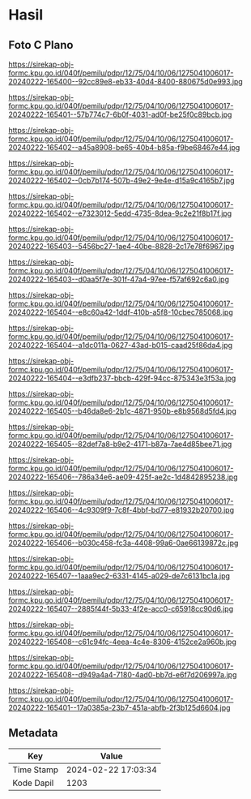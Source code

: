 # Hasil

## Foto C Plano

https://sirekap-obj-formc.kpu.go.id/040f/pemilu/pdpr/12/75/04/10/06/1275041006017-20240222-165400--92cc89e8-eb33-40d4-8400-880675d0e993.jpg

https://sirekap-obj-formc.kpu.go.id/040f/pemilu/pdpr/12/75/04/10/06/1275041006017-20240222-165401--57b774c7-6b0f-4031-ad0f-be25f0c89bcb.jpg

https://sirekap-obj-formc.kpu.go.id/040f/pemilu/pdpr/12/75/04/10/06/1275041006017-20240222-165402--a45a8908-be65-40b4-b85a-f9be68467e44.jpg

https://sirekap-obj-formc.kpu.go.id/040f/pemilu/pdpr/12/75/04/10/06/1275041006017-20240222-165402--0cb7b174-507b-49e2-9e4e-d15a9c4165b7.jpg

https://sirekap-obj-formc.kpu.go.id/040f/pemilu/pdpr/12/75/04/10/06/1275041006017-20240222-165402--e7323012-5edd-4735-8dea-9c2e21f8b17f.jpg

https://sirekap-obj-formc.kpu.go.id/040f/pemilu/pdpr/12/75/04/10/06/1275041006017-20240222-165403--5456bc27-1ae4-40be-8828-2c17e78f6967.jpg

https://sirekap-obj-formc.kpu.go.id/040f/pemilu/pdpr/12/75/04/10/06/1275041006017-20240222-165403--d0aa5f7e-301f-47a4-97ee-f57af692c6a0.jpg

https://sirekap-obj-formc.kpu.go.id/040f/pemilu/pdpr/12/75/04/10/06/1275041006017-20240222-165404--e8c60a42-1ddf-410b-a5f8-10cbec785068.jpg

https://sirekap-obj-formc.kpu.go.id/040f/pemilu/pdpr/12/75/04/10/06/1275041006017-20240222-165404--a1dc011a-0627-43ad-b015-caad25f86da4.jpg

https://sirekap-obj-formc.kpu.go.id/040f/pemilu/pdpr/12/75/04/10/06/1275041006017-20240222-165404--e3dfb237-bbcb-429f-94cc-875343e3f53a.jpg

https://sirekap-obj-formc.kpu.go.id/040f/pemilu/pdpr/12/75/04/10/06/1275041006017-20240222-165405--b46da8e6-2b1c-4871-950b-e8b9568d5fd4.jpg

https://sirekap-obj-formc.kpu.go.id/040f/pemilu/pdpr/12/75/04/10/06/1275041006017-20240222-165405--82def7a8-b9e2-4171-b87a-7ae4d85bee71.jpg

https://sirekap-obj-formc.kpu.go.id/040f/pemilu/pdpr/12/75/04/10/06/1275041006017-20240222-165406--786a34e6-ae09-425f-ae2c-1d4842895238.jpg

https://sirekap-obj-formc.kpu.go.id/040f/pemilu/pdpr/12/75/04/10/06/1275041006017-20240222-165406--4c9309f9-7c8f-4bbf-bd77-e81932b20700.jpg

https://sirekap-obj-formc.kpu.go.id/040f/pemilu/pdpr/12/75/04/10/06/1275041006017-20240222-165406--b030c458-fc3a-4408-99a6-0ae66139872c.jpg

https://sirekap-obj-formc.kpu.go.id/040f/pemilu/pdpr/12/75/04/10/06/1275041006017-20240222-165407--1aaa9ec2-6331-4145-a029-de7c6131bc1a.jpg

https://sirekap-obj-formc.kpu.go.id/040f/pemilu/pdpr/12/75/04/10/06/1275041006017-20240222-165407--2885f44f-5b33-4f2e-acc0-c65918cc90d6.jpg

https://sirekap-obj-formc.kpu.go.id/040f/pemilu/pdpr/12/75/04/10/06/1275041006017-20240222-165408--c61c94fc-4eea-4c4e-8306-4152ce2a960b.jpg

https://sirekap-obj-formc.kpu.go.id/040f/pemilu/pdpr/12/75/04/10/06/1275041006017-20240222-165408--d949a4a4-7180-4ad0-bb7d-e6f7d206997a.jpg

https://sirekap-obj-formc.kpu.go.id/040f/pemilu/pdpr/12/75/04/10/06/1275041006017-20240222-165401--17a0385a-23b7-451a-abfb-2f3b125d6604.jpg


## Metadata

| Key        | Value               |
| ---------- | ------------------- |
| Time Stamp | 2024-02-22 17:03:34 |
| Kode Dapil | 1203                |




